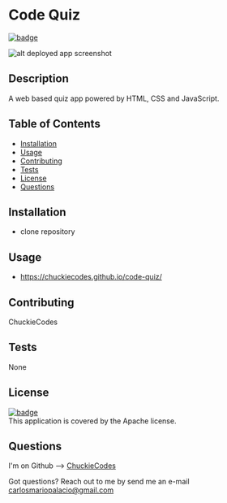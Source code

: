 
# Code Quiz

[![badge](https://img.shields.io/badge/license-Apache-brightgreen)](https://opensource.org/licenses/Apache)<br />

![alt deployed app screenshot](https://chuckiecodes.github.io/code-quiz/assets/images/Screenshot-2024-01-31-at-10.52.54-AM.png)
<br />

## Description
A web based quiz app powered by HTML, CSS and JavaScript.

## Table of Contents

- [Installation](#installation)
- [Usage](#usage)
- [Contributing](#contributing)
- [Tests](#tests)
- [License](#license)
- [Questions](#questions)

## Installation
- clone repository

## Usage
- https://chuckiecodes.github.io/code-quiz/

## Contributing
ChuckieCodes

## Tests
None


## License
[![badge](https://img.shields.io/badge/license-Apache-brightgreen)](https://opensource.org/licenses/Apache)
<br />
This application is covered by the Apache license.


## Questions
I'm on Github --> [ChuckieCodes](https://github.com/ChuckieCodes)<br />

Got questions? Reach out to me by send me an e-mail carlosmariopalacio@gmail.com<br />
  